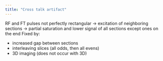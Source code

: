 ```yaml
---
title: "Cross talk artifact"
---
```

RF and FT pulses not perfectly rectangular -&gt; excitation of neighboring sections -&gt; partial saturation and lower signal of all sections except ones on the end
Fixed by:
- increased gap between sections
- interleaving slices (all odds, then all evens)
- 3D imaging (does not occur with 3D)

